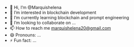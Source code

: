 - 👋 Hi, I’m @Marquishelena
- 👀 I’m interested in blockchain development
- 🌱 I’m currently learning blockchain and prompt engineering
- 💞️ I’m looking to collaborate on ...
- 📫 How to reach me marquishelena20@gmail.com
- 😄 Pronouns: ...
- ⚡ Fun fact: ...

<!---
Marquishelena/Marquishelena is a ✨ special ✨ repository because its `README.md` (this file) appears on your GitHub profile.
You can click the Preview link to take a look at your changes.
--->
